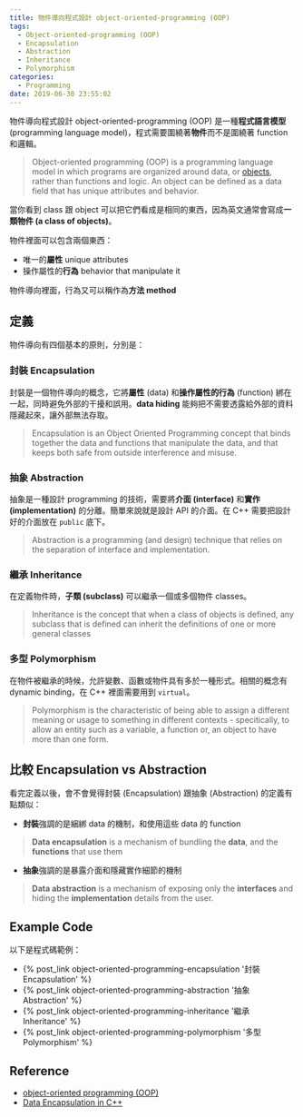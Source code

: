 ```yaml
---
title: 物件導向程式設計 object-oriented-programming (OOP)
tags:
  - Object-oriented-programming (OOP)
  - Encapsulation
  - Abstraction
  - Inheritance
  - Polymorphism
categories:
  - Programming
date: 2019-06-30 23:55:02
---
```



物件導向程式設計 object-oriented-programming (OOP) 是一種**程式語言模型** (programming language model)，程式需要圍繞著**物件**而不是圍繞著 function 和邏輯。

> Object-oriented programming (OOP) is a programming language model in which programs are organized around data, or [objects](https://searchmicroservices.techtarget.com/definition/object), rather than functions and logic. An object can be defined as a data field that has unique attributes and behavior.

當你看到 class 跟 object 可以把它們看成是相同的東西，因為英文通常會寫成**一類物件 (a class of objects)**。

物件裡面可以包含兩個東西：

- 唯一的**屬性** unique attributes
- 操作屬性的**行為** behavior that manipulate it

物件導向裡面，行為又可以稱作為**方法 method** 

## 定義

物件導向有四個基本的原則，分別是：

### 封裝 Encapsulation

封裝是一個物件導向的概念，它將**屬性** (data) 和**操作屬性的行為** (function) 綁在一起，同時避免外部的干擾和誤用。**data hiding** 能夠把不需要透露給外部的資料隱藏起來，讓外部無法存取。

> Encapsulation is an Object Oriented Programming concept that binds together the data and functions that manipulate the data, and that keeps both safe from outside interference and misuse.

### 抽象 Abstraction

抽象是一種設計 programming 的技術，需要將**介面 (interface)** 和**實作 (implementation)** 的分離。簡單來說就是設計 API 的介面。在 C++ 需要把設計好的介面放在 `public` 底下。

> Abstraction is a programming (and design) technique that relies on the separation of interface and implementation.

### 繼承 Inheritance

在定義物件時，**子類 (subclass)** 可以繼承一個或多個物件 classes。

> Inheritance is the concept that when a class of objects is defined, any subclass that is defined can inherit the definitions of one or more general classes

### 多型 Polymorphism

在物件被繼承的時候，允許變數、函數或物件具有多於一種形式。相關的概念有 dynamic binding，在 C++ 裡面需要用到 `virtual`。

> Polymorphism is the characteristic of being able to assign a different meaning or usage to something in different contexts - specitically, to allow an entity such as a variable, a function or, an object to have more than one form.

## 比較 Encapsulation vs Abstraction

看完定義以後，會不會覺得封裝 (Encapsulation) 跟抽象 (Abstraction) 的定義有點類似：

- **封裝**強調的是綑綁 data 的機制，和使用這些 data 的 function

> **Data encapsulation** is a mechanism of bundling the **data**, and the **functions** that use them

- **抽象**強調的是暴露介面和隱藏實作細節的機制

> **Data abstraction** is a mechanism of exposing only the **interfaces** and hiding the **implementation** details from the user.

## Example Code

以下是程式碼範例：

- {% post_link object-oriented-programming-encapsulation '封裝 Encapsulation' %}
- {% post_link object-oriented-programming-abstraction '抽象 Abstraction' %}
- {% post_link object-oriented-programming-inheritance '繼承 Inheritance' %}
- {% post_link object-oriented-programming-polymorphism '多型 Polymorphism' %}

## Reference

- [object-oriented programming (OOP)](https://searchmicroservices.techtarget.com/definition/object-oriented-programming-OOP)
- [Data Encapsulation in C++](https://www.tutorialspoint.com/cplusplus/cpp_data_encapsulation.htm)


